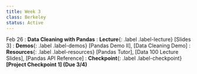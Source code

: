 ```yaml
---
title: Week 3
class: Berkeley
status: Active
---
```



Feb 26
: **Data Cleaning with Pandas**
: **Lecture**{: .label .label-lecture} [Slides 3]
: **Demos**{: .label .label-demos} [Pandas Demo II], [Data Cleaning Demo]
: **Resources**{: .label .label-resources} [Pandas Tutor], [Data 100 Lecture Slides], [Pandas API Reference]
: **Checkpoint**{: .label .label-checkpoint} **[Project Checkpoint 1] (Due 3/4)**
